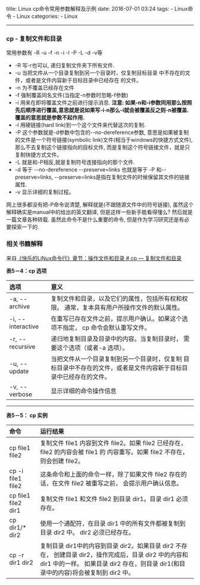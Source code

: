 title: Linux cp命令常用参数解释及示例
date: 2016-07-01 03:24
tags: 
	- Linux命令
	- Linux
categories:
	- Linux

---

### cp - 复制文件和目录
常用参数有 -R -u -f -n -i -l -P -L -d -v等

 - -R 写-r也可以, 递归复制文件夹下所有文件. 
 - -u 当把文件从一个目录复制到另一个目录时，仅复制目标目录
中不存在的文件，或者是文件内容新于目标目录中已经存在
的文件。
 - -n 为不覆盖已经存在文件
 - -f 强制覆盖同名文件(当指定-n参数时忽略-f参数)
 - -i 用来在即将覆盖文件之前进行提示消息.
**注意: 如果-n和-i参数同用那么按照先后顺序进行覆盖,意思就是说如果写-i-n那么-i就会被覆盖反之则-n被覆盖. 覆盖的意思就是参数不起作用.**
 - -l 用硬链接(hard link)到一个这个文件来代替这次的复制.
 - -P 这个参数就是-d参数中包含的--no-dereference参数, 意思是如果被复制的文件是一个符号链接(symbolic link)文件(相当于windows的快捷方式文件),那么不去复制这个链接指向的目标文件, 而是复制这个符号链接文件，就是只复制快捷方式文件。
 - -L 就是和-P相反,就是复制符号连接指向的那个文件.
 - -d 等于 --no-dereference --preserve=links 也就是等于 -P 和--preserve=links, --preserve=links是指在复制文件的时候保留其文件的链接属性.
 - -v 显示详细的复制过程。


<!-- more -->

网上很多都没有把-P命令说清楚, 解释就是(不跟随源文件中的符号链接), 虽然这个解释确实是manual中的给出的英文翻译, 但是这样一些新手能看得懂么? 然后就是一篇文章各种转载.
虽然此命令不是什么重要的命令, 但是作为学习研究还是有必要探索一下的. 

### 相关书籍解释

来自[《快乐的LiNux命令行》章节：操作文件和目录 # cp — 复制文件和目录](https://billie66.gitbooks.io/tlcl-cn/chap04/manipulating-files-and-directories.html)

**表5－4：cp 选项**

|选项	|意义|
|:----|:----|
|-a, --archive|	复制文件和目录，以及它们的属性，包括所有权和权限。 通常，复本具有用户所操作文件的默认属性。|
|-i, --interactive|	在重写已存在文件之前，提示用户确认。如果这个选项不指定， cp 命令会默认重写文件。|
|-r, --recursive	|递归地复制目录及目录中的内容。当复制目录时， 需要这个选项（或者-a 选项）。|
|-u, --update	|当把文件从一个目录复制到另一个目录时，仅复制 目标目录中不存在的文件，或者是文件内容新于目标目录中已经存在的文件。|
|-v, --verbose	|显示详细的命令操作信息|


----------


**表5－5： cp 实例**

|命令	|运行结果|
|:----|:----|
|cp file1 file2|	复制文件 file1 内容到文件 file2。如果 file2 已经存在，file2 的内容会被 file1 的 内容重写。如果 file2 不存在，则会创建 file2。|
|cp -i file1 file2|	这条命令和上面的命令一样，除了如果文件 file2 存在的话，在文件 file2 被重写之前， 会提示用户确认信息。|
|cp file1 file2 dir1	|复制文件 file1 和文件 file2 到目录 dir1。目录 dir1 必须存在。|
|cp dir1/* dir2	|使用一个通配符，在目录 dir1 中的所有文件都被复制到目录 dir2 中。 dir2 必须已经存在。|
|cp -r dir1 dir2	|复制目录 dir1中的内容到目录 dir2。如果目录 dir2 不存在， 创建目录 dir2，操作完成后，目录 dir2 中的内容和 dir1 中的一样。 如果目录 dir2 存在，则目录 dir1(和目录中的内容)将会被复制到 dir2 中。|




